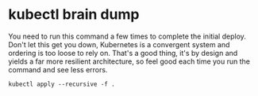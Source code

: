 # kubectl brain dump

You need to run this command a few times to complete the initial deploy. Don't let this get you down, Kubernetes is a convergent system and ordering is too loose to rely on. That's a good thing, it's by design and yields a far more resilient architecture, so feel good each time you run the command and see less errors.
```
kubectl apply --recursive -f .
```
